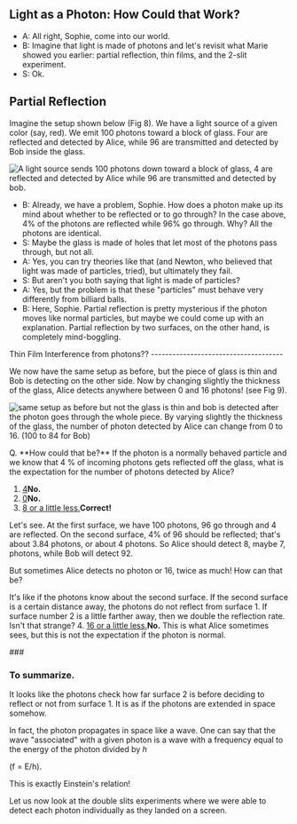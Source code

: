 Light as a Photon: How Could that Work?
---------------------------------------

- A: All right, Sophie, come into our world.
- B: Imagine that light is made of photons and let's revisit what Marie showed you earlier: partial reflection, thin films, and the 2-slit experiment.
- S: Ok.

Partial Reflection
------------------

Imagine the setup shown below (Fig 8). We have a light source of a given color (say, red). We emit 100 photons toward a block of glass. Four are reflected and detected by Alice, while 96 are transmitted and detected by Bob inside the glass.

![A light source sends 100 photons down toward a block of glass, 4 are reflected and detected by Alice while 96 are transmitted and detected by bob. ](https://online.science.psu.edu/sites/default/files/phys010/W7photon/partialreflectionphotons.png "Fig 8. Partial reflection. Some photons must decide to be reflected while others go through. How do they decide which way to go?")

- B: Already, we have a problem, Sophie. How does a photon make up its mind about whether to be reflected or to go through? In the case above, 4% of the photons are reflected while 96% go through. Why? All the photons are identical.
- S: Maybe the glass is made of holes that let most of the photons pass through, but not all.
- A: Yes, you can try theories like that (and Newton, who believed that light was made of particles, tried), but ultimately they fail.
- S: But aren't you both saying that light is made of particles?
- A: Yes, but the problem is that these "particles" must behave very differently from billiard balls.
- B: Here, Sophie. Partial reflection is pretty mysterious if the photon moves like normal particles, but maybe we could come up with an explanation. Partial reflection by two surfaces, on the other hand, is completely mind-boggling.

<div></div>Thin Film Interference from photons??
-------------------------------------

We now have the same setup as before, but the piece of glass is thin and Bob is detecting on the other side. Now by changing slightly the thickness of the glass, Alice detects anywhere between 0 and 16 photons! (see Fig 9).

![same setup as before but not the glass is thin and bob is detected after the photon goes through the whole piece. By varying slightly the thickness of the glass, the number of photon detected by Alice can change from 0 to 16. (100 to 84 for Bob)](https://online.science.psu.edu/sites/default/files/phys010/thinfilmphotonscorrect.png "Fig 9: Thin film. Sometimes Alice (A) detects 0 photons, sometime she detects 16 photons depending on the thickness of the thin film. How do photons adjust their reflection behavior based on the thickness? ")

<div class="question">Q. **How could that be?** If the photon is a normally behaved particle and we know that 4 % of incoming photons gets reflected off the glass, what is the expectation for the number of photons detected by Alice?

1. [4](#)**No.**
2. [0](#)**No.**
3. [8 or a little less.](#)**Correct!**
  
  Let's see. At the first surface, we have 100 photons, 96 go through and 4 are reflected. On the second surface, 4% of 96 should be reflected; that's about 3.84 photons, or about 4 photons. So Alice should detect 8, maybe 7, photons, while Bob will detect 92.
  
  But sometimes Alice detects no photon or 16, twice as much! How can that be?
  
  It's like if the photons know about the second surface. If the second surface is a certain distance away, the photons do not reflect from surface 1. If surface number 2 is a little farther away, then we double the reflection rate. Isn't that strange?
4. [16 or a little less.](#)**No.** This is what Alice sometimes sees, but this is not the expectation if the photon is normal.

</div>### 

### To summarize.

It looks like the photons check how far surface 2 is before deciding to reflect or not from surface 1. It is as if the photons are extended in space somehow.

In fact, the photon propagates in space like a wave. One can say that the wave "associated" with a given photon is a wave with a frequency equal to the energy of the photon divided by _h_

\(f = E/h\).

This is exactly Einstein's relation!

Let us now look at the double slits experiments where we were able to detect each photon individually as they landed on a screen.